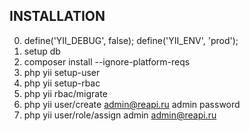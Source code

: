 INSTALLATION
------------
0) define('YII_DEBUG', false); define('YII_ENV', 'prod');
1) setup db
2) composer install --ignore-platform-reqs
3) php yii setup-user
4) php yii setup-rbac
5) php yii rbac/migrate
6) php yii user/create admin@reapi.ru admin password
7) php yii user/role/assign admin admin@reapi.ru